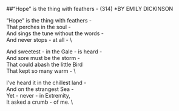 ##“Hope” is the thing with feathers - (314)
*BY EMILY DICKINSON

“Hope” is the thing with feathers - \
That perches in the soul -          \
And sings the tune without the words - \
And never stops - at all - \

And sweetest - in the Gale - is heard - \
And sore must be the storm - \
That could abash the little Bird \
That kept so many warm - \

I’ve heard it in the chillest land - \
And on the strangest Sea - \
Yet - never - in Extremity, \
It asked a crumb - of me. \

